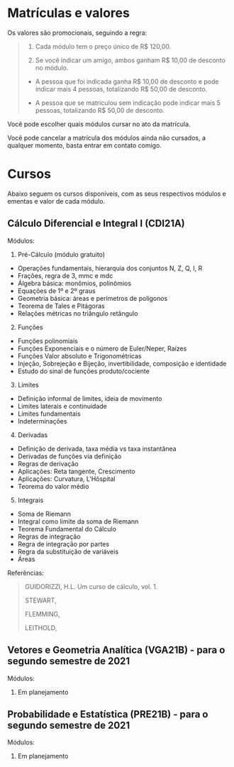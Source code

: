 # Matrículas e valores

Os valores são promocionais, seguindo a regra:

>
> 1. Cada módulo tem o preço único de R$ 120,00.
>
> 2. Se você indicar um amigo, ambos ganham R$ 10,00 de desconto no módulo.
>
>  - A pessoa que foi indicada ganha R$ 10,00 de desconto e pode indicar mais 4 pessoas, totalizando R$ 50,00 de desconto.
>
>  - A pessoa que se matriculou sem indicação pode indicar mais 5 pessoas, totalizando R$ 50,00 de desconto.
>


Você pode escolher quais módulos cursar no ato da matrícula.

Você pode cancelar a matrícula dos módulos ainda não cursados, a qualquer momento, basta entrar em contato comigo.

# Cursos

Abaixo seguem os cursos disponíveis, com as seus respectivos módulos e ementas e valor de cada módulo.

## Cálculo Diferencial e Integral I (CDI21A)

Módulos:
1. Pré-Cálculo (módulo gratuito)
  - Operações fundamentais, hierarquia dos conjuntos N, Z, Q, I, R
  - Frações, regra de 3, mmc e mdc
  - Álgebra básica: monômios, polinômios
  - Equações de 1º e 2º graus
  - Geometria básica: áreas e perímetros de polígonos
  - Teorema de Tales e Pitágoras
  - Relações métricas no triângulo retângulo
2. Funções
  - Funções polinomiais
  - Funções Exponenciais e o número de Euler/Neper, Raízes
  - Funções Valor absoluto e Trigonométricas
  - Injeção, Sobrejeção e Bijeção, invertibilidade, composição e identidade
  - Estudo do sinal de funções produto/cociente
3. Limites
  - Definição informal de limites, ideia de movimento
  - Limites laterais e continuidade
  - Limites fundamentais
  - Indeterminações
4. Derivadas
  - Definição de derivada, taxa média vs taxa instantânea
  - Derivadas de funções via definição
  - Regras de derivação
  - Aplicações: Reta tangente, Crescimento
  - Aplicações:  Curvatura, L'Hôspital
  - Teorema do valor médio
5. Integrais
  - Soma de Riemann
  - Integral como limite da soma de Riemann
  - Teorema Fundamental do Cálculo
  - Regras de integração
  - Regra de integração por partes
  - Regra da substituição de variáveis
  - Áreas

Referências:
  > GUIDORIZZI, H.L. Um curso de cálculo, vol. 1.
  >
  > STEWART,
  >
  > FLEMMING,
  >
  > LEITHOLD,

## Vetores e Geometria Analítica (VGA21B) - para o segundo semestre de 2021
Módulos:
1. Em planejamento


## Probabilidade e Estatística (PRE21B) - para o segundo semestre de 2021
Módulos:
1. Em planejamento


